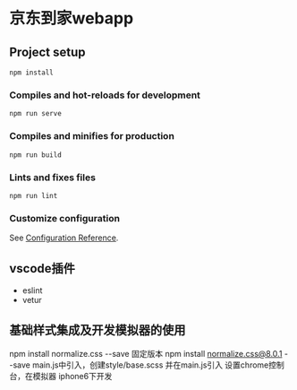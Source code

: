 # 京东到家webapp

## Project setup
```
npm install
```

### Compiles and hot-reloads for development
```
npm run serve
```

### Compiles and minifies for production
```
npm run build
```

### Lints and fixes files
```
npm run lint
```

### Customize configuration
See [Configuration Reference](https://cli.vuejs.org/config/).

## vscode插件
- eslint
- vetur

## 基础样式集成及开发模拟器的使用
npm install normalize.css --save 固定版本 npm install normalize.css@8.0.1 --save 
main.js中引入，创建style/base.scss 并在main.js引入
设置chrome控制台，在模拟器 iphone6下开发
